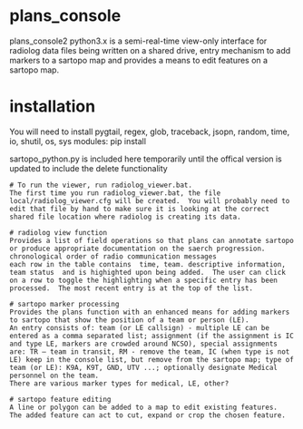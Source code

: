 # plans_console
plans_console2    python3.x
is a semi-real-time view-only  interface for radiolog data files being written on a shared drive, entry mechanism to add markers to a sartopo map and provides a means to edit features on a sartopo map.

# installation
You will need to install pygtail, regex, glob, traceback, jsopn, random, time, io, shutil, os, sys modules:
pip install <tool>
  
sartopo_python.py is included here temporarily until the offical version is updated to include the delete functionality
```
# To run the viewer, run radiolog_viewer.bat.
The first time you run radiolog_viewer.bat, the file local/radiolog_viewer.cfg will be created.  You will probably need to edit that file by hand to make sure it is looking at the correct shared file location where radiolog is creating its data.

# radiolog view function
Provides a list of field operations so that plans can annotate sartopo or produce appropriate documentation on the saerch progression.
chronological order of radio communication messages
each row in the table contains	time, team. descriptive information, team status  and is highighted upon being added.  The user can click on a row to toggle the highlighting when a specific entry has been processed.  The most recent entry is at the top of the list.

# sartopo marker processing
Provides the plans function with an enhanced means for adding markers to sartopo that show the position of a team or person (LE).
An entry consists of: team (or LE callsign) - multiple LE can be entered as a comma separated list; assignment (if the assignment is IC and type LE, markers are crowded around NCSO), special assignments are: TR – team in transit, RM - remove the team, IC (when type is not LE) keep in the console list, but remove from the sartopo map; type of team (or LE): K9A, K9T, GND, UTV ...; optionally designate Medical personnel on the team. 
There are various marker types for medical, LE, other?

# sartopo feature editing
A line or polygon can be added to a map to edit existing features.  The added feature can act to cut, expand or crop the chosen feature.
